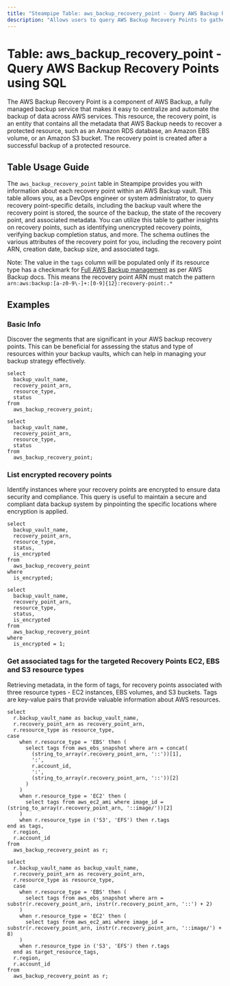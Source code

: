 ```yaml
---
title: "Steampipe Table: aws_backup_recovery_point - Query AWS Backup Recovery Points using SQL"
description: "Allows users to query AWS Backup Recovery Points to gather comprehensive information about each recovery point within an AWS Backup vault."
---
```


# Table: aws_backup_recovery_point - Query AWS Backup Recovery Points using SQL

The AWS Backup Recovery Point is a component of AWS Backup, a fully managed backup service that makes it easy to centralize and automate the backup of data across AWS services. This resource, the recovery point, is an entity that contains all the metadata that AWS Backup needs to recover a protected resource, such as an Amazon RDS database, an Amazon EBS volume, or an Amazon S3 bucket. The recovery point is created after a successful backup of a protected resource.

## Table Usage Guide

The `aws_backup_recovery_point` table in Steampipe provides you with information about each recovery point within an AWS Backup vault. This table allows you, as a DevOps engineer or system administrator, to query recovery point-specific details, including the backup vault where the recovery point is stored, the source of the backup, the state of the recovery point, and associated metadata. You can utilize this table to gather insights on recovery points, such as identifying unencrypted recovery points, verifying backup completion status, and more. The schema outlines the various attributes of the recovery point for you, including the recovery point ARN, creation date, backup size, and associated tags.

Note: The value in the `tags` column will be populated only if its resource type has a checkmark for [Full AWS Backup management](https://docs.aws.amazon.com/aws-backup/latest/devguide/whatisbackup.html#full-management) as per AWS Backup docs. This means the recovery point ARN must match the pattern `arn:aws:backup:[a-z0-9\-]+:[0-9]{12}:recovery-point:.*`

## Examples

### Basic Info
Discover the segments that are significant in your AWS backup recovery points. This can be beneficial for assessing the status and type of resources within your backup vaults, which can help in managing your backup strategy effectively.

```sql+postgres
select
  backup_vault_name,
  recovery_point_arn,
  resource_type,
  status
from
  aws_backup_recovery_point;
```

```sql+sqlite
select
  backup_vault_name,
  recovery_point_arn,
  resource_type,
  status
from
  aws_backup_recovery_point;
```

### List encrypted recovery points
Identify instances where your recovery points are encrypted to ensure data security and compliance. This query is useful to maintain a secure and compliant data backup system by pinpointing the specific locations where encryption is applied.

```sql+postgres
select
  backup_vault_name,
  recovery_point_arn,
  resource_type,
  status,
  is_encrypted
from
  aws_backup_recovery_point
where
  is_encrypted;
```

```sql+sqlite
select
  backup_vault_name,
  recovery_point_arn,
  resource_type,
  status,
  is_encrypted
from
  aws_backup_recovery_point
where
  is_encrypted = 1;
```

### Get associated tags for the targeted Recovery Points EC2, EBS and S3 resource types
Retrieving metadata, in the form of tags, for recovery points associated with three resource types - EC2 instances, EBS volumes, and S3 buckets. Tags are key-value pairs that provide valuable information about AWS resources.

```sql+postgres
select
  r.backup_vault_name as backup_vault_name,
  r.recovery_point_arn as recovery_point_arn,
  r.resource_type as resource_type,
case
    when r.resource_type = 'EBS' then (
      select tags from aws_ebs_snapshot where arn = concat(
        (string_to_array(r.recovery_point_arn, '::'))[1],
        ':',
        r.account_id,
        ':',
        (string_to_array(r.recovery_point_arn, '::'))[2]
      )
    )
    when r.resource_type = 'EC2' then (
      select tags from aws_ec2_ami where image_id = (string_to_array(r.recovery_point_arn, '::image/'))[2]
    )
    when r.resource_type in ('S3', 'EFS') then r.tags
end as tags,
  r.region,
  r.account_id
from
  aws_backup_recovery_point as r;
```

```sql+sqlite
select
  r.backup_vault_name as backup_vault_name,
  r.recovery_point_arn as recovery_point_arn,
  r.resource_type as resource_type,
  case
    when r.resource_type = 'EBS' then (
      select tags from aws_ebs_snapshot where arn = substr(r.recovery_point_arn, instr(r.recovery_point_arn, '::') + 2)
    )
    when r.resource_type = 'EC2' then (
      select tags from aws_ec2_ami where image_id = substr(r.recovery_point_arn, instr(r.recovery_point_arn, '::image/') + 8)
    )
    when r.resource_type in ('S3', 'EFS') then r.tags
  end as target_resource_tags,
  r.region,
  r.account_id
from
  aws_backup_recovery_point as r;
```